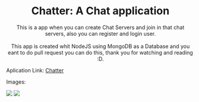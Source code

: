 <h1 style=text-align:center>Chatter: A Chat application</h1>

<p style=text-align:center>This is a app when you can create Chat Servers and join in that chat servers, also you can register and login user.
<br>
<br>
This app is created whit NodeJS using MongoDB as a Database and you eant to do pull request you can do this, thank you for watching and reading :D.
</p>

<p>Aplication Link: <a href=https://chatter-hand.herokuapp.com/>Chatter</a></p>

Images:

<img src= https://res.cloudinary.com/dtyobwis5/image/upload/v1607125606/Chatter/Screenshot_2020-12-04_194625_wvmmhs.png/>
<img src= https://res.cloudinary.com/dtyobwis5/image/upload/v1607125726/Chatter/Screenshot_2020-12-04_194815_ufhx6v.png/>
